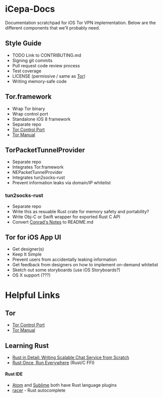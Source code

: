 # iCepa-Docs
Documentation scratchpad for iOS Tor VPN implementation. Below are the different components that we'll probably need.

## Style Guide

* TODO Link to CONTRIBUTING.md
* Signing git commits
* Pull request code review process
* Test coverage
* LICENSE (permissive / same as [Tor](https://gitweb.torproject.org/tor.git/plain/LICENSE))
* Writing memory-safe code

## Tor.framework

* Wrap Tor binary
* Wrap control port
* Standalone iOS 8 framework
* Separate repo
* [Tor Control Port](https://gitweb.torproject.org/torspec.git/tree/control-spec.txt)
* [Tor Manual](https://www.torproject.org/docs/tor-manual.html.en)

## TorPacketTunnelProvider

* Separate repo
* Integrates Tor.framework
* NEPacketTunnelProvider
* Integrates tun2socks-rust
* Prevent information leaks via domain/IP whitelist

### tun2socks-rust

* Separate repo
* Write this as resuable Rust crate for memory safety and portability?
* Write Obj-C or Swift wrapper for exported Rust C API
* Convert [Conrad's Notes](https://docs.google.com/document/d/1ob96eK-qjrxzIdNEmglClaH3kI-O5CfT9tp1xnXwksc/edit?usp=sharing) to README.md

## Tor for iOS App UI

* Get designer(s)
* Keep It Simple
* Prevent users from accidentally leaking information
* Get feedback from designers on how to implement on-demand whitelist
* Sketch out some storyboards (use iOS Storyboards?)
* OS X support (???)

# Helpful Links

## Tor

* [Tor Control Port](https://gitweb.torproject.org/torspec.git/tree/control-spec.txt)
* [Tor Manual](https://www.torproject.org/docs/tor-manual.html.en)

## Learning Rust

* [Rust in Detail: Writing Scalable Chat Service from Scratch](https://nbaksalyar.github.io/2015/07/10/writing-chat-in-rust.html)
* [Rust Once, Run Everywhere](http://blog.rust-lang.org/2015/04/24/Rust-Once-Run-Everywhere.html) (Rust/C FFI)

#### Rust IDE

* [Atom](https://atom.io) and [Sublime](https://www.sublimetext.com) both have Rust language plugins
* [racer](https://github.com/phildawes/racer) - Rust autocomplete
